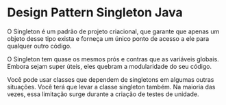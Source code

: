 # Design Pattern Singleton Java

O Singleton é um padrão de projeto criacional, que garante que apenas um objeto desse tipo exista e
forneça um único ponto de acesso a ele para qualquer outro código.

O Singleton tem quase os mesmos prós e contras que as variáveis globais.
Embora sejam super úteis, eles quebram a modularidade do seu código.

Você pode usar classes que dependem de singletons em algumas outras situações.
Você terá que levar a classe singleton também. Na maioria das vezes,
essa limitação surge durante a criação de testes de unidade.

